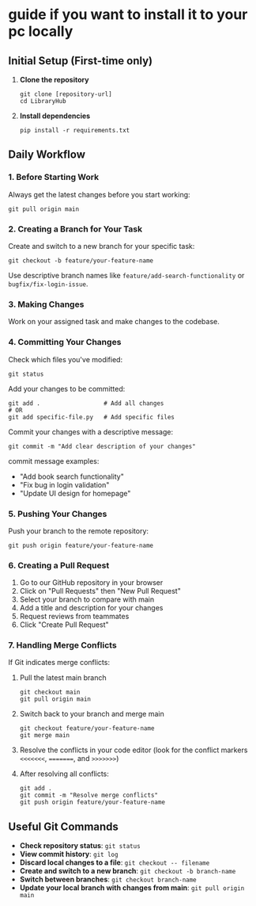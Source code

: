  # guide if you want to install it to your pc locally



## Initial Setup (First-time only)

1. **Clone the repository**
   ```
   git clone [repository-url]
   cd LibraryHub
   ```

2. **Install dependencies**
   ```
   pip install -r requirements.txt
   ```

## Daily Workflow

### 1. Before Starting Work

Always get the latest changes before you start working:

```
git pull origin main
```

### 2. Creating a Branch for Your Task

Create and switch to a new branch for your specific task:

```
git checkout -b feature/your-feature-name
```

Use descriptive branch names like `feature/add-search-functionality` or `bugfix/fix-login-issue`.

### 3. Making Changes

Work on your assigned task and make changes to the codebase.

### 4. Committing Your Changes

Check which files you've modified:

```
git status
```

Add your changes to be committed:

```
git add .                  # Add all changes
# OR
git add specific-file.py   # Add specific files
```

Commit your changes with a descriptive message:

```
git commit -m "Add clear description of your changes"
```

 commit message examples:
- "Add book search functionality"
- "Fix bug in login validation"
- "Update UI design for homepage"

### 5. Pushing Your Changes

Push your branch to the remote repository:

```
git push origin feature/your-feature-name
```

### 6. Creating a Pull Request

1. Go to our GitHub repository in your browser
2. Click on "Pull Requests" then "New Pull Request"
3. Select your branch to compare with main
4. Add a title and description for your changes
5. Request reviews from teammates
6. Click "Create Pull Request"

### 7. Handling Merge Conflicts

If Git indicates merge conflicts:

1. Pull the latest main branch
   ```
   git checkout main
   git pull origin main
   ```

2. Switch back to your branch and merge main
   ```
   git checkout feature/your-feature-name
   git merge main
   ```

3. Resolve the conflicts in your code editor (look for the conflict markers `<<<<<<<`, `=======`, and `>>>>>>>`)

4. After resolving all conflicts:
   ```
   git add .
   git commit -m "Resolve merge conflicts"
   git push origin feature/your-feature-name
   ```

## Useful Git Commands

- **Check repository status**: `git status`
- **View commit history**: `git log`
- **Discard local changes to a file**: `git checkout -- filename`
- **Create and switch to a new branch**: `git checkout -b branch-name`
- **Switch between branches**: `git checkout branch-name`
- **Update your local branch with changes from main**: `git pull origin main`

